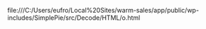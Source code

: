 file:///C:/Users/eufro/Local%20Sites/warm-sales/app/public/wp-includes/SimplePie/src/Decode/HTML/o.html
